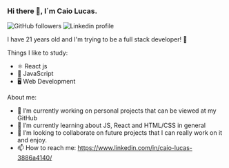 ### Hi there 👋, I´m Caio Lucas.

<img alt="GitHub followers" src="https://img.shields.io/github/followers/caiolucass?style=social"/>
<img alt ="Linkedin profile" src="https://img.shields.io/linkedin/profile/caio-lucas-3886a4140?style=social"/>

I have 21 years old and I'm trying to be a full stack developer! 💜

Things I like to study:
- ⚛ React js
- 📱 JavaScript
- 🖥 Web Development

About me:  
- 🔭 I’m currently working on personal projects that can be viewed at my GitHub
- 🌱 I’m currently learning about JS, React and HTML/CSS in general
- 👯 I’m looking to collaborate on future projects that I can really work on it and enjoy.
- 📫 How to reach me: https://www.linkedin.com/in/caio-lucas-3886a4140/

